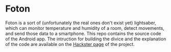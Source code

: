 # Foton
Foton is a sort of (unfortunately the real ones don't exist yet) lightsaber, which can monitor temperature and humidity of a room, detect movements, and send those data to a smartphone.
This repo contains the source code of the Android app.
The intruction for building the divice and the explanation of the code are available on the [Hackster page](https://www.hackster.io/Momy93/foton-the-connected-lightsaber-a6c159) of the project.
